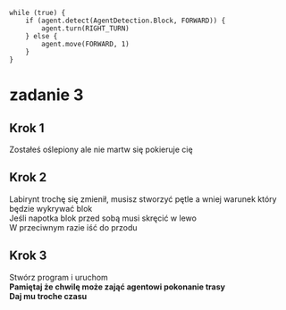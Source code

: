 ```blocks
while (true) {
    if (agent.detect(AgentDetection.Block, FORWARD)) {
        agent.turn(RIGHT_TURN)
    } else {
        agent.move(FORWARD, 1)
    }
}
```
# zadanie 3
## Krok 1
Zostałeś oślepiony ale nie martw się pokieruje cię

## Krok 2
Labirynt trochę się zmienił, musisz stworzyć pętle a wniej warunek który będzie wykrywać blok <br>
Jeśli napotka blok przed sobą musi skręcić w lewo <br>
W przeciwnym razie iść do przodu

## Krok 3
Stwórz program i uruchom <br>
**Pamiętaj że chwilę może zająć agentowi pokonanie trasy**<br>
**Daj mu troche czasu**

